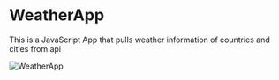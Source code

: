 # WeatherApp
 This is a JavaScript App that pulls weather information of countries and cities from api
 
 ![WeatherApp](https://github.com/zahidedusgun/WeatherApp/assets/98893927/23c3aad1-6160-4a50-8c7c-e5b6c5155bb1)


